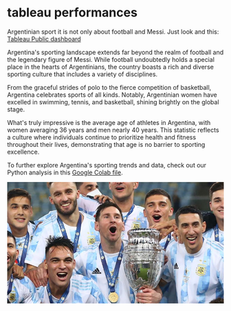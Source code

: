 # tableau performances
Argentinian sport it is not only about football and Messi. Just look and this: [Tableau Public dashboard](https://public.tableau.com/views/ArgentinainBigSportDashboard/Dashboard1?:language=en-US&publish=yes&:sid=&:display_count=n&:origin=viz_share_link)

Argentina's sporting landscape extends far beyond the realm of football and the legendary figure of Messi. While football undoubtedly holds a special place in the hearts of Argentinians, the country boasts a rich and diverse sporting culture that includes a variety of disciplines.

From the graceful strides of polo to the fierce competition of basketball, Argentina celebrates sports of all kinds. Notably, Argentinian women have excelled in swimming, tennis, and basketball, shining brightly on the global stage.

What's truly impressive is the average age of athletes in Argentina, with women averaging 36 years and men nearly 40 years. This statistic reflects a culture where individuals continue to prioritize health and fitness throughout their lives, demonstrating that age is no barrier to sporting excellence.

To further explore Argentina's sporting trends and data, check out our Python analysis in this [Google Colab file](https://colab.research.google.com/drive/1thdzKph-BroBhyb8znAXsTSS17MetneM?usp=sharing).

![Tableau Picture](pic.jpg)
